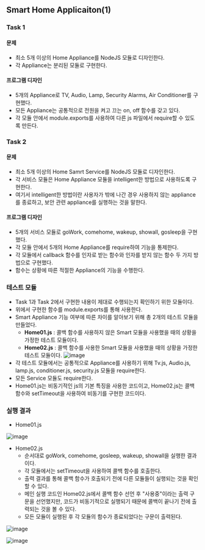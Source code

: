 ## Smart Home Applicaiton(1)

### Task 1
#### 문제
- 최소 5개 이상의 Home Appliance를 NodeJS 모듈로 디자인한다.
- 각 Appliance는 분리된 모듈로 구현한다.
#### 프로그램 디자인
- 5개의 Appliance로 TV, Audio, Lamp, Security Alarms, Air Conditioner를 구현했다.
- 모든 Appliance는 공통적으로 전원을 켜고 끄는 on, off 함수를 갖고 있다. 
- 각 모듈 안에서 module.exports를 사용하여 다른 js 파일에서 require할 수 있도록 만든다.

### Task 2
#### 문제
- 최소 5개 이상의 Home Samrt Service를 NodeJS 모듈로 디자인한다.
- 각 서비스 모듈은 Home Appliance 모듈을 intelligent한 방법으로 사용하도록 구현한다.
- 여기서 intelligent한 방법이란 사용자가 밖에 나간 경우 사용하지 않는 appliance를 종료하고, 보안 관련 appliance를 실행하는 것을 말한다.
#### 프로그램 디자인
- 5개의 서비스 모듈로 goWork, comehome, wakeup, showall, gosleep을 구현했다.
- 각 모듈 안에서 5개의 Home Appliance를 require하여 기능을 통제한다.
- 각 모듈에서 callback 함수를 인자로 받는 함수와 인자를 받지 않는 함수 두 가지 방법으로 구현했다.
- 함수는 상황에 따른 적절한 Appliance의 기능을 수행한다.

### 테스트 모듈
- Task 1과 Task 2에서 구현한 내용이 제대로 수행되는지 확인하기 위한 모듈이다.
- 위에서 구현한 함수를 module.exports를 통해 사용한다.
- Smart Appliance 기능 여부에 따른 차이를 알아보기 위해 총 2개의 테스트 모듈을 만들었다.
  - __Home01.js__ : 콜백 함수를 사용하지 않은 Smart 모듈을 사용했을 때의 상황을 가정한 테스트 모듈이다.
  - __Home02.js__ : 콜백 함수를 사용한 Smart 모듈을 사용했을 때의 상황을 가정한 테스트 모듈이다.
![image](https://user-images.githubusercontent.com/39904216/90219312-b68a1f80-de40-11ea-8b24-3d5dd76c0058.png)
- 각 테스트 모듈에서는 공통적으로 Appliance를 사용하기 위해 Tv.js, Audio.js, lamp.js, conditioner.js, security.js 모듈을 require한다.
- 모든 Service 모듈도 require한다.
- Home01.js는 비동기적인 js의 기본 특징을 사용한 코드이고, Home02.js는 콜백 함수와 setTimeout을 사용하여 비동기를 구현한 코드이다.

### 실행 결과
- Home01.js

![image](https://user-images.githubusercontent.com/39904216/90219808-cfdf9b80-de41-11ea-85d5-7038839f3b5e.png)
- Home02.js
  - 순서대로 goWork, comehome, gosleep, wakeup, showall을 실행한 결과이다.
  - 각 모듈에서는 setTimeout을 사용하여 콜백 함수를 호출한다.
  - 출력 결과를 통해 콜백 함수가 호출되기 전에 다른 모듈들이 실행되는 것을 확인할 수 있다.
  - 메인 실행 코드인 Home02.js에서 콜백 함수 선언 후 "사용중"이라는 출력 구문을 선언했지만, 코드가 비동기적으로 실행되기 때문에 콜백이 끝나기 전에 출력되는 것을 볼 수 있다.
  - 모든 모듈이 실행된 후 각 모듈의 함수가 종료되었다는 구문이 출력된다.
  
![image](https://user-images.githubusercontent.com/39904216/90219951-2c42bb00-de42-11ea-9c90-2dec8691428c.png)

![image](https://user-images.githubusercontent.com/39904216/90220712-b0e20900-de43-11ea-8872-618e1617edc1.png)
